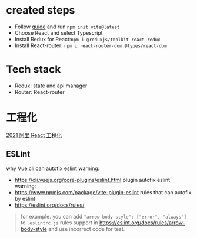 # created steps

- Follow [guide](https://vitejs.dev/guide/#scaffolding-your-first-vite-project) and run `npm init vite@latest`
- Choose React and select Typescript
- Install Redux for React:`npm i @reduxjs/toolkit react-redux`
- Install React-router: `npm i react-router-dom @types/react-dom`

# Tech stack

- Redux: state and api manager
- Router: React-router

# 工程化

[2021 阿里 React 工程化](https://zhuanlan.zhihu.com/p/403970666)


## ESLint
why Vue cli can autofix eslint warning:
- https://cli.vuejs.org/core-plugins/eslint.html
plugin autofix eslint warning:
- https://www.npmjs.com/package/vite-plugin-eslint
rules that can autofix by eslint
- https://eslint.org/docs/rules/
> for example. you can add `"arrow-body-style": ["error", "always"]
` to `.eslintrc.js` rules support in https://eslint.org/docs/rules/arrow-body-style and use incorrect code for test.
